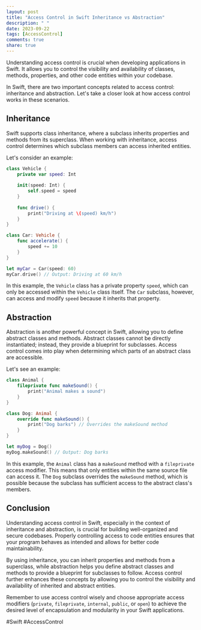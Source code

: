 ```yaml
---
layout: post
title: "Access Control in Swift Inheritance vs Abstraction"
description: " "
date: 2023-09-22
tags: [AccessControl]
comments: true
share: true
---
```


Understanding access control is crucial when developing applications in Swift. It allows you to control the visibility and availability of classes, methods, properties, and other code entities within your codebase.

In Swift, there are two important concepts related to access control: inheritance and abstraction. Let's take a closer look at how access control works in these scenarios.

## Inheritance

Swift supports class inheritance, where a subclass inherits properties and methods from its superclass. When working with inheritance, access control determines which subclass members can access inherited entities.

Let's consider an example:

```swift
class Vehicle {
    private var speed: Int
    
    init(speed: Int) {
        self.speed = speed
    }
    
    func drive() {
        print("Driving at \(speed) km/h")
    }
}

class Car: Vehicle {
    func accelerate() {
        speed += 10
    }
}

let myCar = Car(speed: 60)
myCar.drive() // Output: Driving at 60 km/h
```

In this example, the `Vehicle` class has a private property `speed`, which can only be accessed within the `Vehicle` class itself. The `Car` subclass, however, can access and modify `speed` because it inherits that property.

## Abstraction

Abstraction is another powerful concept in Swift, allowing you to define abstract classes and methods. Abstract classes cannot be directly instantiated; instead, they provide a blueprint for subclasses. Access control comes into play when determining which parts of an abstract class are accessible.

Let's see an example:

```swift
class Animal {
    fileprivate func makeSound() {
        print("Animal makes a sound")
    }
}

class Dog: Animal {
    override func makeSound() {
        print("Dog barks") // Overrides the makeSound method
    }
}

let myDog = Dog()
myDog.makeSound() // Output: Dog barks
```

In this example, the `Animal` class has a `makeSound` method with a `fileprivate` access modifier. This means that only entities within the same source file can access it. The `Dog` subclass overrides the `makeSound` method, which is possible because the subclass has sufficient access to the abstract class's members.

## Conclusion

Understanding access control in Swift, especially in the context of inheritance and abstraction, is crucial for building well-organized and secure codebases. Properly controlling access to code entities ensures that your program behaves as intended and allows for better code maintainability.

By using inheritance, you can inherit properties and methods from a superclass, while abstraction helps you define abstract classes and methods to provide a blueprint for subclasses to follow. Access control further enhances these concepts by allowing you to control the visibility and availability of inherited and abstract entities.

Remember to use access control wisely and choose appropriate access modifiers (`private`, `fileprivate`, `internal`, `public`, or `open`) to achieve the desired level of encapsulation and modularity in your Swift applications.

#Swift #AccessControl